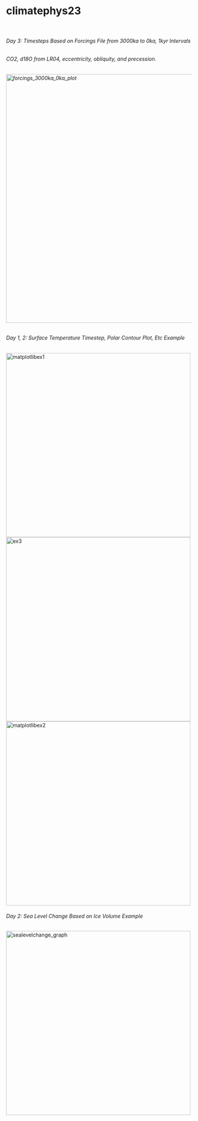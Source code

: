 # climatephys23
<br />

<h6> Day 3: Timesteps Based on Forcings File from 3000ka to 0ka, 1kyr Intervals </h6>
<h6> CO2,  d18O from LR04, eccentricity, obliquity, and  precession. <h6>
<img width="675" alt="forcings_3000ka_0ka_plot" src="https://github.com/kymaximum/climatephys23/assets/88376943/208a04e9-c499-4cbd-ae7f-ed8d9105cc75">

<h6> Day 1, 2: Surface Temperature Timestep, Polar Contour Plot, Etc Example </h6>
<img width="500" alt="matplotlibex1" src="https://github.com/kymaximum/climatephys23/assets/88376943/b82a5338-c386-4e05-a407-0e507c4eaed7">
<img width="500" alt="ex3" src="https://github.com/kymaximum/climatephys23/assets/88376943/01eff1e9-3d9e-4d48-8ddd-94edc7eecf58">
<img width="500" alt="matplotlibex2" src="https://github.com/kymaximum/climatephys23/assets/88376943/6a235220-7fa9-4290-ab93-d36f4e7dfe78">

<h6> Day 2: Sea Level Change Based on Ice Volume Example</h6>
<img width="500" alt="sealevelchange_graph" src="https://github.com/kymaximum/climatephys23/assets/88376943/0bf73523-ceed-46c4-afef-81f7d9bb0b0a">
